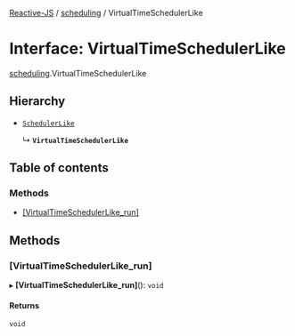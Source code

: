 [Reactive-JS](../README.md) / [scheduling](../modules/scheduling.md) / VirtualTimeSchedulerLike

# Interface: VirtualTimeSchedulerLike

[scheduling](../modules/scheduling.md).VirtualTimeSchedulerLike

## Hierarchy

- [`SchedulerLike`](scheduling.SchedulerLike.md)

  ↳ **`VirtualTimeSchedulerLike`**

## Table of contents

### Methods

- [[VirtualTimeSchedulerLike\_run]](scheduling.VirtualTimeSchedulerLike.md#[virtualtimeschedulerlike_run])

## Methods

### [VirtualTimeSchedulerLike\_run]

▸ **[VirtualTimeSchedulerLike_run]**(): `void`

#### Returns

`void`
